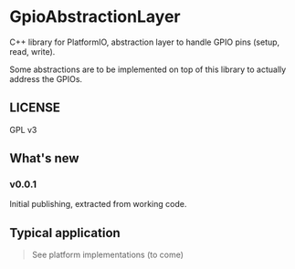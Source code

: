 # GpioAbstractionLayer
C++ library for PlatformIO, abstraction layer to handle GPIO pins (setup, read, write).

Some abstractions are to be implemented on top of this library to actually address the GPIOs.


## LICENSE

GPL v3

## What's new

### v0.0.1

Initial publishing, extracted from working code.


## Typical application

> See platform implementations (to come)